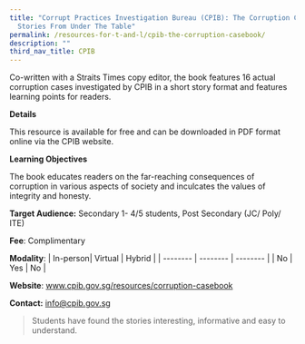 ```yaml
---
title: "Corrupt Practices Investigation Bureau (CPIB): The Corruption Casebook:
  Stories From Under The Table"
permalink: /resources-for-t-and-l/cpib-the-corruption-casebook/
description: ""
third_nav_title: CPIB
---
```

Co-written with a Straits Times copy editor, the book features 16 actual corruption cases investigated by CPIB in a short story format and features learning points for readers.

**Details**

This resource is available for free and can be downloaded in PDF format online via the CPIB website.

**Learning Objectives**

The book educates readers on the far-reaching consequences of corruption in various aspects of society and inculcates the values of integrity and honesty.


**Target Audience:** Secondary 1- 4/5 students, Post Secondary (JC/ Poly/ ITE)

**Fee**: Complimentary

**Modality**:
| In-person| Virtual | Hybrid |
| -------- | -------- | -------- |
| No     | Yes     | No     |

**Website**: www.cpib.gov.sg/resources/corruption-casebook

**Contact:** info@cpib.gov.sg

> Students have found the stories interesting, informative and easy to understand.

